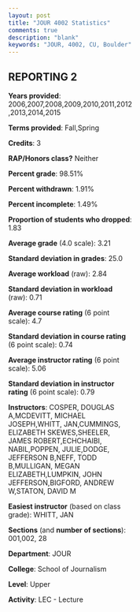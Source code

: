 ```yaml
---
layout: post
title: "JOUR 4002 Statistics"
comments: true
description: "blank"
keywords: "JOUR, 4002, CU, Boulder"
--- 
```

<head>
<script src="https://ajax.googleapis.com/ajax/libs/jquery/2.1.3/jquery.min.js"></script>
<script src="https://dl.dropboxusercontent.com/s/pc42nxpaw1ea4o9/highcharts.js?dl=0"></script>
<!-- <script src="../assets/js/highcharts.js"></script> -->
<style type="text/css">@font-face {
	font-family: "Bebas Neue";
	src: url(https://www.filehosting.org/file/details/544349/BebasNeue%20Regular.otf) format("opentype");
	}
	h1.Bebas { 
		font-family: "Bebas Neue", Verdana, Tahoma;
	}
</style>
</head>
<body>
	<div id="container" style="float: right; width: 45%; height: 88%; margin-left: 2.5%; margin-right: 2.5%;"></div>
	<script language="JavaScript">
		$(document).ready(function() {
		var chart = {type: 'column'};
		var title = {text: 'Grade Distribution'};
		var xAxis = {categories: ['A','B','C','D','F'],crosshair: true};
		var yAxis = {min: 0,title: {text: 'Percentage'}};
		var tooltip = {headerFormat: '<center><b><span style="font-size:20px">{point.key}</span></b></center>',
		               pointFormat: '<td style="padding:0"><b>{point.y:.1f}%</b></td>',
		               footerFormat: '</table>',shared: true,useHTML: true};
		var plotOptions = {column: {pointPadding: 0.0,borderWidth: 0}};  
		var credits = {enabled: false};var series= [{name: 'Percent',data: [39.79,47.79,9.47,2.74,0.21,]}];
		var json = {};
		json.chart = chart;
		json.title = title;
		json.tooltip = tooltip;
		json.xAxis = xAxis;
		json.yAxis = yAxis;  
		json.series = series;
		json.plotOptions = plotOptions;  
		json.credits = credits;
		$('#container').highcharts(json);
	});
	</script>
</body>
			   
## REPORTING 2

**Years provided**: 2006,2007,2008,2009,2010,2011,2012,2013,2014,2015

**Terms provided**: Fall,Spring

**Credits**: 3

**RAP/Honors class?** Neither

**Percent grade**: 98.51%

**Percent withdrawn**: 1.91%

**Percent incomplete**: 1.49%

**Proportion of students who dropped**: 1.83

**Average grade** (4.0 scale): 3.21

**Standard deviation in grades**: 25.0

**Average workload** (raw): 2.84

**Standard deviation in workload** (raw): 0.71

**Average course rating** (6 point scale): 4.7

**Standard deviation in course rating** (6 point scale): 0.74

**Average instructor rating** (6 point scale): 5.06

**Standard deviation in instructor rating** (6 point scale): 0.79

**Instructors**: COSPER, DOUGLAS A,MCDEVITT, MICHAEL JOSEPH,WHITT, JAN,CUMMINGS, ELIZABETH SKEWES,SHEELER, JAMES ROBERT,ECHCHAIBI, NABIL,POPPEN, JULIE,DODGE, JEFFERSON B,NEFF, TODD B,MULLIGAN, MEGAN ELIZABETH,LUMPKIN, JOHN JEFFERSON,BIGFORD, ANDREW W,STATON, DAVID M

**Easiest instructor** (based on class grade): WHITT, JAN

**Sections** (and **number of sections**): 001,002, 28

**Department**: JOUR

**College**: School of Journalism

**Level**: Upper

**Activity**: LEC - Lecture